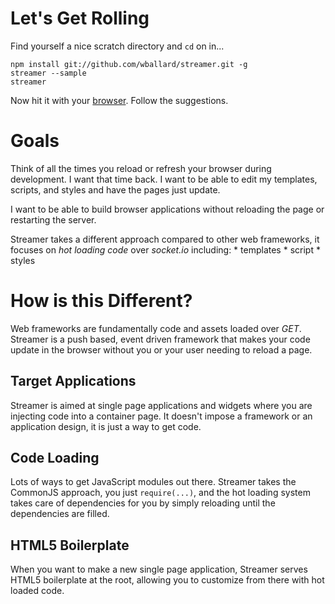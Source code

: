 # Let's Get Rolling

Find yourself a nice scratch directory and `cd` on in...

```
npm install git://github.com/wballard/streamer.git -g
streamer --sample
streamer
```

Now hit it with your [browser](http://localhost:9000). Follow the
suggestions.

# Goals

Think of all the times you reload or refresh your browser during
development. I want that time back. I want to be able to edit my
templates, scripts, and styles and have the pages just update.

I want to be able to build browser applications without reloading the
page or restarting the server.

Streamer takes a different approach compared to other web frameworks, it
focuses on *hot loading code* over *socket.io* including:
    * templates
    * script
    * styles

# How is this Different?

Web frameworks are fundamentally code and assets loaded over *GET*.
Streamer is a push based, event driven framework that makes your code
update in the browser without you or your user needing to reload a page.

## Target Applications

Streamer is aimed at single page applications and widgets where you are
injecting code into a container page. It doesn't impose a framework or
an application design, it is just a way to get code.

## Code Loading

Lots of ways to get JavaScript modules out there. Streamer takes the
CommonJS approach, you just `require(...)`, and the hot loading system
takes care of dependencies for you by simply reloading until the
dependencies are filled.

## HTML5 Boilerplate

When you want to make a new single page application, Streamer serves
HTML5 boilerplate at the root, allowing you to customize from there with
hot loaded code.
